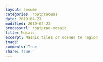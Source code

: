 ```yaml
---
layout: resume
categories: rootprocess
date: 2019-04-23
modified: 2019-04-23
processurl: rootproc-mosaic
title: Mosaic
excerpt: Mosaic tiles or scenes to region
image: 
comments: True
share: True
---
```

